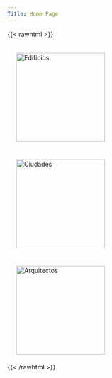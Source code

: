 ```yaml
---
Title: Home Page
---
```


{{< rawhtml >}}
<div class="row">
  <div class="four columns">
		<a href="/books/">
    <img class="center" style="margin:20px; width:200px;" title="Edificios" src="icons/edificios.png">
	  </a>
  </div>
  <div class="four columns value-prop">
		<a href="/authors/">
    <img class="center" style="margin:20px; width:200px;" title="Ciudades" src="icons/ciudades.png">
	  </a>
  </div>
  <div class="four columns value-prop">
		<a href="/publishers/">
    <img class="center" style="margin:20px; width:200px;" title="Arquitectos" src="icons/arquitectos.png">
	 </a>
  </div>
</div>
{{< /rawhtml >}}